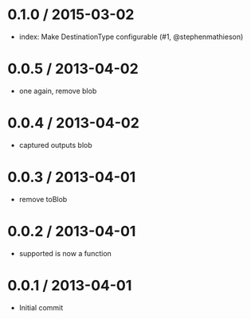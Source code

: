 
0.1.0 / 2015-03-02
==================

  * index: Make DestinationType configurable (#1, @stephenmathieson)

0.0.5 / 2013-04-02
==================

* one again, remove blob

0.0.4 / 2013-04-02
==================

  * captured outputs blob

0.0.3 / 2013-04-01
==================

  * remove toBlob

0.0.2 / 2013-04-01
==================

  * supported is now a function

0.0.1 / 2013-04-01
==================

  * Initial commit
